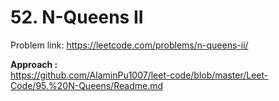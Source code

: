 # 52. N-Queens II

Problem link: https://leetcode.com/problems/n-queens-ii/

**Approach :**<br>
https://github.com/AlaminPu1007/leet-code/blob/master/Leet-Code/95.%20N-Queens/Readme.md
